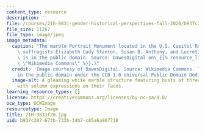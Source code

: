 ```yaml
---
content_type: resource
description: ''
file: /courses/21h-983j-gender-historical-perspectives-fall-2020/b937c207673b733b34b7c85a6a967718_21H-983Jf20.jpg
file_size: 11267
file_type: image/jpeg
image_metadata:
  caption: "The marble Portrait Monument located in the U.S. Capitol Rotunda depicting\
    \ suffragists Elizabeth Cady Stanton, Susan B. Anthony, and Lucretia Mott. (Image\
    \ is in the public domain. Source: DawesDigital on\_{{% resource_link \"f6c15625-bd09-4c12-a31d-2fab67e65adb\"\
    \ \"Wikimedia Commons\" %}}.)"
  credit: 'Image courtesy of DawesDigital. Source: Wikimedia Commons. This image is
    in the public domain under the CC0 1.0 Universal Public Domain Dedication.'
  image-alt: A gleaming white marble structure featuring busts of three mature women
    with solemn expressions on their faces.
learning_resource_types: []
license: https://creativecommons.org/licenses/by-nc-sa/4.0/
ocw_type: OCWImage
resourcetype: Image
title: 21H-983Jf20.jpg
uid: b937c207-673b-733b-34b7-c85a6a967718
---
```

